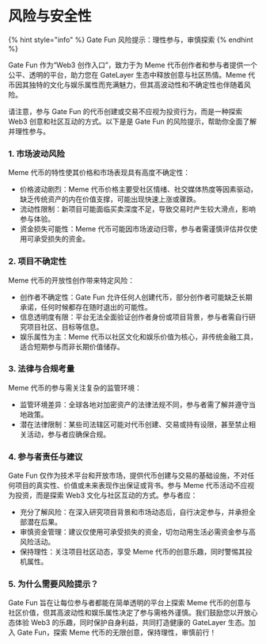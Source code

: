 # 风险与安全性

{% hint style="info" %}
Gate Fun 风险提示：理性参与，审慎探索
{% endhint %}



&#x20;Gate Fun 作为“Web3 创作入口”，致力于为 Meme 代币创作者和参与者提供一个公平、透明的平台，助力您在 GateLayer 生态中释放创意与社区热情。Meme 代币因其独特的文化与娱乐属性而充满魅力，但其高波动性和不确定性也伴随着风险。



请注意，参与 Gate Fun 的代币创建或交易不应视为投资行为，而是一种探索 Web3 创意和社区互动的方式。以下是是 Gate Fun 的风险提示，帮助你全面了解并理性参与。



### 1. 市场波动风险

&#x20;Meme 代币的特性使其价格和市场表现具有高度不确定性：

* 价格波动剧烈：Meme 代币价格主要受社区情绪、社交媒体热度等因素驱动，缺乏传统资产的内在价值支撑，可能出现快速上涨或骤跌。
* 流动性限制：新项目可能面临买卖深度不足，导致交易时产生较大滑点，影响参与体验。
* 资金损失可能性：Meme 代币可能因市场波动归零，参与者需谨慎评估并仅使用可承受损失的资金。



### 2. 项目不确定性

&#x20; Meme 代币的开放性创作带来特定风险：

* 创作者不确定性：Gate Fun 允许任何人创建代币，部分创作者可能缺乏长期承诺，任何时候都存在随时退出的可能性。
* 信息透明度有限：平台无法全面验证创作者身份或项目背景，参与者需自行研究项目社区、目标等信息。
* 娱乐属性为主：Meme 代币以社区文化和娱乐价值为核心，非传统金融工具，适合短期参与而非长期价值储存。



### 3. 法律与合规考量

&#x20; Meme 代币的参与需关注复杂的监管环境：

* 监管环境差异：全球各地对加密资产的法律法规不同，参与者需了解并遵守当地政策。
* 潜在法律限制：某些司法辖区可能对代币创建、交易或持有设限，甚至禁止相关活动，参与者应确保合规。



### 4. 参与者责任与建议

Gate Fun 仅作为技术平台和开放市场，提供代币创建与交易的基础设施，不对任何项目的真实性、价值或未来表现作出保证或背书。参与 Meme 代币活动不应视为投资，而是探索 Web3 文化与社区互动的方式。参与者应：

* 充分了解风险：在深入研究项目背景和市场动态后，自行决定参与，并承担全部潜在后果。
* 审慎资金管理：建议仅使用可承受损失的资金，切勿动用生活必需资金参与高风险活动。
* 保持理性：关注项目社区动态，享受 Meme 代币的创意乐趣，同时警惕其投机属性。



### 5. 为什么需要风险提示？

Gate Fun 旨在让每位参与者都能在简单透明的平台上探索 Meme 代币的创意与社区价值，但其高波动性和娱乐属性决定了参与需格外谨慎。我们鼓励您以开放心态体验 Web3 的乐趣，同时保护自身利益，共同打造健康的 GateLayer 生态。加入 Gate Fun，探索 Meme 代币的无限创意，保持理性，审慎前行！
